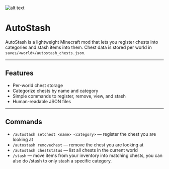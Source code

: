 ![alt text](https://i.ibb.co/S4CZGRQp/githubimage.png)
# AutoStash

AutoStash is a lightweight Minecraft mod that lets you register chests into categories and stash items into them. Chest data is stored per world in `saves/<world>/autostash_chests.json`.

---

## Features
- Per-world chest storage  
- Categorize chests by name and category  
- Simple commands to register, remove, view, and stash  
- Human-readable JSON files

---

## Commands
- `/autostash setchest <name> <category>` — register the chest you are looking at  
- `/autostash removechest` — remove the chest you are looking at  
- `/autostash cheststatus` — list all chests in the current world  
- `/stash` — move items from your inventory into matching chests, you can also do /stash <category> to only stash a specific category.
